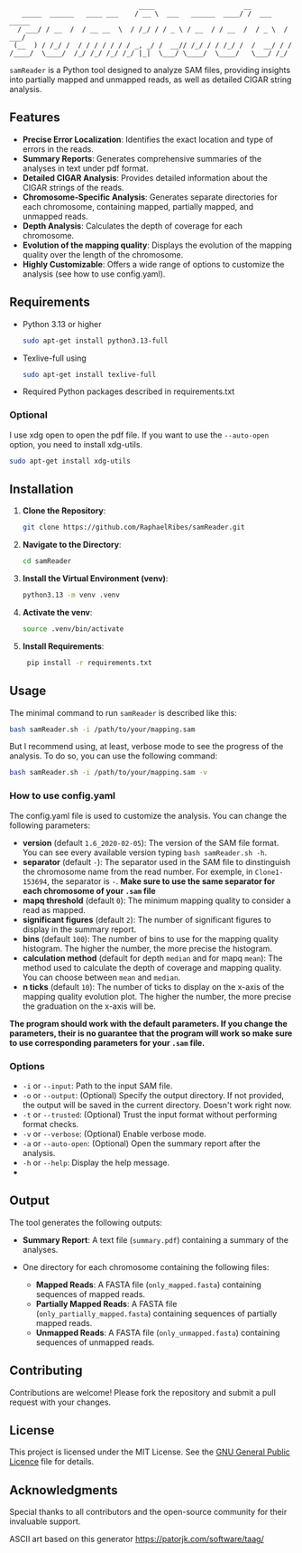                                     ____                      __
       _____  ______   ____ ___    / __ \  ___   ______  ____/ /  ___    _____
      / ___/ / __  /  / __ __  \  / /_/ / / _ \ / __  / / __  /  / _ \  / ___/
     (__  ) / /_/ /  / / / / / / / _, _/ /  __// /_/ / / /_/ /  /  __/ / /
    /____/  \____/  /_/ /_/ /_/ /_/ |_|  \___/ \____/  \____/   \___/ /_/
`samReader` is a Python tool designed to analyze SAM files, providing insights into partially mapped and unmapped reads, as well as detailed CIGAR string analysis.

## Features

- **Precise Error Localization**: Identifies the exact location and type of errors in the reads.
- **Summary Reports**: Generates comprehensive summaries of the analyses in text under pdf format.
- **Detailed CIGAR Analysis**: Provides detailed information about the CIGAR strings of the reads.
- **Chromosome-Specific Analysis**: Generates separate directories for each chromosome, containing mapped, partially mapped, and unmapped reads.
- **Depth Analysis**: Calculates the depth of coverage for each chromosome.
- **Evolution of the mapping quality**: Displays the evolution of the mapping quality over the length of the chromosome.
- **Highly Customizable**: Offers a wide range of options to customize the analysis (see how to use config.yaml).

## Requirements

- Python 3.13 or higher
    ```bash
    sudo apt-get install python3.13-full
    ```
- Texlive-full using
    ```bash
    sudo apt-get install texlive-full
    ```
- Required Python packages described in requirements.txt

### Optional
I use xdg open to open the pdf file. If you want to use the `--auto-open` option, you need to install xdg-utils.
```bash
sudo apt-get install xdg-utils
```

## Installation

1. **Clone the Repository**:

   ```bash
   git clone https://github.com/RaphaelRibes/samReader.git
   ```

2. **Navigate to the Directory**:

   ```bash
   cd samReader
   ```

3. **Install the Virtual Environment (venv)**:

   ```bash
   python3.13 -m venv .venv
   ```

4. **Activate the venv**:

   ```bash
   source .venv/bin/activate
   ```
   
5. **Install Requirements**:

   ```bash
    pip install -r requirements.txt
    ```

## Usage

The minimal command to run `samReader` is described like this:

```bash
bash samReader.sh -i /path/to/your/mapping.sam
```

But I recommend using, at least, verbose mode to see the progress of the analysis.
To do so, you can use the following command:

```bash
bash samReader.sh -i /path/to/your/mapping.sam -v
```

### How to use config.yaml

The config.yaml file is used to customize the analysis. You can change the following parameters:
- **version** (default `1.6_2020-02-05`): The version of the SAM file format. You can see every available version typing `bash samReader.sh -h`.
- **separator** (default `-`): The separator used in the SAM file to dinstinguish the chromosome name from the read number. 
For exemple, in `Clone1-153694`, the separator is `-`.
**Make sure to use the same separator for each chromosome of your `.sam` file**
- **mapq threshold** (default `0`): The minimum mapping quality to consider a read as mapped.
- **significant figures** (default `2`): The number of significant figures to display in the summary report.
- **bins** (default `100`): The number of bins to use for the mapping quality histogram. The higher the number, the more precise the histogram.
- **calculation method** (default for depth `median` and for mapq `mean`): The method used to calculate the depth of coverage and mapping quality. You can choose between `mean` and `median`.
- **n ticks** (default `10`): The number of ticks to display on the x-axis of the mapping quality evolution plot. The higher the number, the more precise the graduation on the x-axis will be.

**The program should work with the default parameters. If you change the parameters, their is no guarantee that the program will work so make sure to use corresponding parameters for your `.sam` file.**
### Options

- `-i` or `--input`:        Path to the input SAM file.
- `-o` or `--output`:      (Optional) Specify the output directory. If not provided, the output will be saved in the current directory. Doesn't work right now.
- `-t` or `--trusted`:     (Optional) Trust the input format without performing format checks.
- `-v` or `--verbose`:     (Optional) Enable verbose mode.
- `-a` or `--auto-open`:   (Optional) Open the summary report after the analysis.
- `-h` or `--help`:         Display the help message.
- 
## Output

The tool generates the following outputs:

- **Summary Report**: A text file (`summary.pdf`) containing a summary of the analyses.

- One directory for each chromosome containing the following files:
  - **Mapped Reads**: A FASTA file (`only_mapped.fasta`) containing sequences of mapped reads.
  - **Partially Mapped Reads**: A FASTA file (`only_partially_mapped.fasta`) containing sequences of partially mapped reads.
  - **Unmapped Reads**: A FASTA file (`only_unmapped.fasta`) containing sequences of unmapped reads.


## Contributing

Contributions are welcome! Please fork the repository and submit a pull request with your changes.

## License

This project is licensed under the MIT License. See the [GNU General Public Licence](https://www.gnu.org/licenses/) file for details.

## Acknowledgments

Special thanks to all contributors and the open-source community for their invaluable support.

ASCII art based on this generator https://patorjk.com/software/taag/

